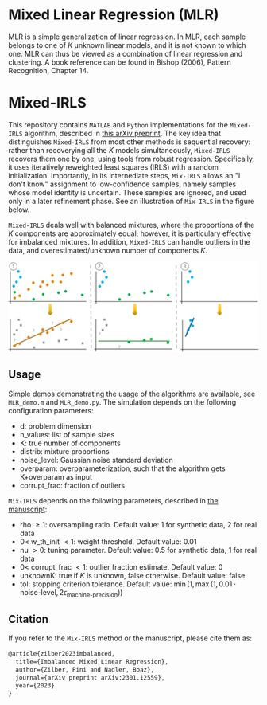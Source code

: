 # Mixed Linear Regression (MLR)
MLR is a simple generalization of linear regression. In MLR, each sample belongs to one of $K$ unknown linear models, and it is not known to which one. MLR can thus be viewed as a combination of linear regression and clustering. A book reference can be found in Bishop (2006), Pattern Recognition, Chapter 14.

# Mixed-IRLS
This repository contains `MATLAB` and `Python` implementations for the `Mixed-IRLS` algorithm, described in [this arXiv preprint](https://arxiv.org/abs/2301.12559).
The key idea that distinguishes `Mixed-IRLS` from most other methods is sequential recovery: rather than recoverying all the $K$ models simultaneously, `Mixed-IRLS` recovers them one by one, using tools from robust regression. Specifically, it uses iteratively reweighted least squares (IRLS) with a random initialization.
Importantly, in its internediate steps, `Mix-IRLS` allows an "I don't know" assignment to low-confidence samples, namely samples whose model identity is uncertain. These samples are ignored, and used only in a later refinement phase. See an illustration of `Mix-IRLS` in the figure below.

`Mixed-IRLS` deals well with balanced mixtures, where the proportions of the $K$ components are approximately equal; however, it is particulary effective for imbalanced mixtures. In addition, `Mixed-IRLS` can handle outliers in the data, and overestimated/unknown number of components $K$.

![MixIRLS illustration](https://github.com/pizilber/MLR/blob/main/MixIRLS_illustration.png)

## Usage
Simple demos demonstrating the usage of the algorithms are available, see `MLR_demo.m` and `MLR_demo.py`.
The simulation depends on the following configuration parameters:
- d: problem dimension
- n_values: list of sample sizes
- K: true number of components
- distrib: mixture proportions
- noise_level: Gaussian noise standard deviation
- overparam: overparameterization, such that the algorithm gets K+overparam as input
- corrupt_frac: fraction of outliers

`Mix-IRLS` depends on the following parameters, described in [the manuscript](https://arxiv.org/abs/2301.12559):
- rho $\geq 1$: oversampling ratio. Default value: $1$ for synthetic data, $2$ for real data
- $0 <$ w_th_init $< 1$: weight threshold. Default value: $0.01$
- nu $> 0$: tuning parameter. Default value: $0.5$ for synthetic data, $1$ for real data
- $0 <$ corrupt_frac $< 1$: outlier fraction estimate. Default value: $0$
- unknownK: true if $K$ is unknown, false otherwise. Default value: false
- tol: stopping criterion tolerance. Default value: $\min(1, \max(1, 0.01 \cdot \text{noise-level}, 2\epsilon_\text{machine-precision}))$

## Citation
If you refer to the `Mix-IRLS` method or the manuscript, please cite them as:
```
@article{zilber2023imbalanced,
  title={Imbalanced Mixed Linear Regression},
  author={Zilber, Pini and Nadler, Boaz},
  journal={arXiv preprint arXiv:2301.12559},
  year={2023}
}
```

